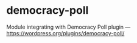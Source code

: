 # democracy-poll
Module integrating with Democracy Poll plugin — https://wordpress.org/plugins/democracy-poll/

